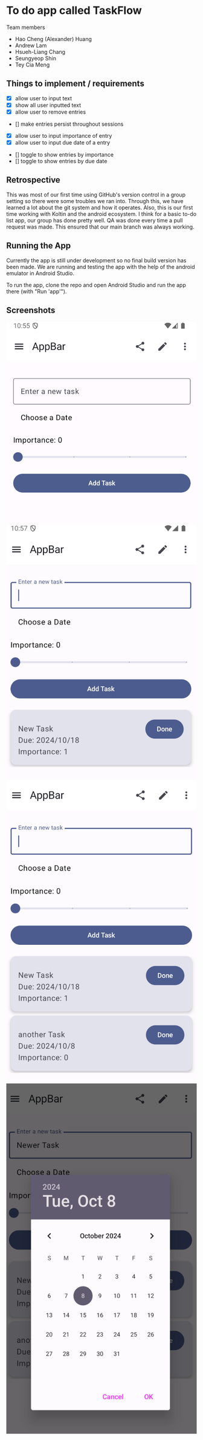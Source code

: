 # To do app called TaskFlow

Team members
- Hao Cheng (Alexander) Huang
- Andrew Lam
- Hsueh-Liang Chang
- Seungyeop Shin
- Tey Cia Meng

## Things to implement / requirements
- [x] allow user to input text
- [x] show all user inputted text
- [x] allow user to remove entries
- [] make entries persist throughout sessions
- [x] allow user to input importance of entry
- [x] allow user to input due date of a entry
- [] toggle to show entries by importance
- [] toggle to show entries by due date

## Retrospective

This was most of our first time using GitHub's version control in a group setting so there were some troubles we ran into. Through this, we have learned a lot about the git system and how it operates. Also, this is our first time working with Koltin and the android ecosystem. I think for a basic to-do list app, our group has done pretty well. QA was done every time a pull request was made. This ensured that our main branch was always working. 

## Running the App

Currently the app is still under development so no final build version has been made. 
We are running and testing the app with the help of the android emulator in Android Studio. 


To run the app, clone the repo and open Android Studio and run the app there (with "Run 'app'"). 

## Screenshots

![Empty list](./images/emptyList.png)
![Adding one task](./images/oneTask.png)
![Adding multiple tasks](./images/twoTask.png)
![Select due Date](./images/dateSelect.png)

